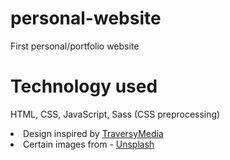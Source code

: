 # personal-website
First personal/portfolio website 

<h1>Technology used</h1>
<p>HTML, CSS, JavaScript, Sass (CSS preprocessing)</p>

<li>Design inspired by <a href="https://www.youtube.com/channel/UC29ju8bIPH5as8OGnQzwJyA">TraversyMedia</a></li>
<li>Certain images from - <a href="https://unsplash.com/">Unsplash</a></li>
